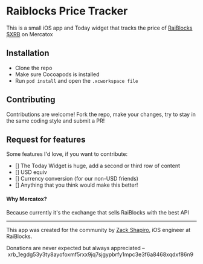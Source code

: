 # Raiblocks Price Tracker

This is a small iOS app and Today widget that tracks the price of [RaiBlocks](https://raiblocks.net) [$XRB](https://coinmarketcap.com/currencies/raiblocks) on Mercatox

## Installation

* Clone the repo
* Make sure Cocoapods is installed
* Run `pod install` and open the `.xcworkspace file`

## Contributing

Contributions are welcome! Fork the repo, make your changes, try to stay in the same coding style and submit a PR!

## Request for features 
Some features I'd love, if you want to contribute: 

- [] The Today Widget is huge, add a second or third row of content
- [] USD equiv
- [] Currency conversion (for our non-USD friends)
- [] Anything that you think would make this better!


#### Why Mercatox?

Because currently it's the exchange that sells RaiBlocks with the best API

---

This app was created for the community by [Zack Shapiro](https://twitter.com/zackshapiro), iOS engineer at RaiBlocks. 

Donations are never expected but always appreciated – xrb_1egdg53y3ty8ayofoxmf5rxx9jq7sjgypbrfy1mpc3e3f6a8468xqdxf86n9
